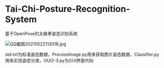 # Tai-Chi-Posture-Recognition-System
基于OpenPose的太极拳姿态识别系统

![QQ截图20210522113018.jpg](https://i.loli.net/2021/05/22/VAxNvUabRBdh8kG.jpg)

std.txt为标准姿态数据，ProcessImage.py用来获取图片姿态数据，Classifier.py用来实现姿态分类，GUI2-3.py为GUI界面代码
